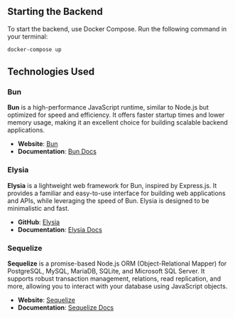 ## Starting the Backend

To start the backend, use Docker Compose. Run the following command in your terminal:

```sh
docker-compose up
```

## Technologies Used

### Bun

**Bun** is a high-performance JavaScript runtime, similar to Node.js but optimized for speed and efficiency. It offers faster startup times and lower memory usage, making it an excellent choice for building scalable backend applications.

-   **Website**: [Bun](https://bun.sh/)
-   **Documentation**: [Bun Docs](https://bun.sh/docs)

### Elysia

**Elysia** is a lightweight web framework for Bun, inspired by Express.js. It provides a familiar and easy-to-use interface for building web applications and APIs, while leveraging the speed of Bun. Elysia is designed to be minimalistic and fast.

-   **GitHub**: [Elysia](https://github.com/elysiajs/elysia)
-   **Documentation**: [Elysia Docs](https://elysiajs.com/docs)

### Sequelize

**Sequelize** is a promise-based Node.js ORM (Object-Relational Mapper) for PostgreSQL, MySQL, MariaDB, SQLite, and Microsoft SQL Server. It supports robust transaction management, relations, read replication, and more, allowing you to interact with your database using JavaScript objects.

-   **Website**: [Sequelize](https://sequelize.org/)
-   **Documentation**: [Sequelize Docs](https://sequelize.org/master/manual)
